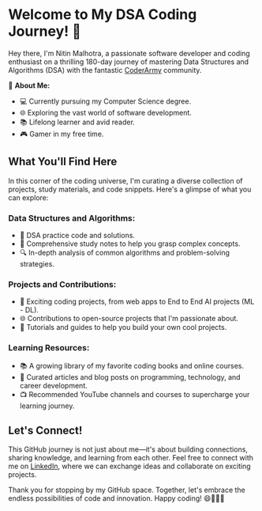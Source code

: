 # Welcome to My DSA Coding Journey! 🚀

Hey there, I'm Nitin Malhotra, a passionate software developer and coding enthusiast on a thrilling 180-day journey of mastering Data Structures and Algorithms (DSA) with the fantastic [CoderArmy](https://www.youtube.com/@CoderArmy9/featured) community. 

🌟 **About Me:**
- 💻 Currently pursuing my Computer Science degree.
- 🌐 Exploring the vast world of software development.
- 📚 Lifelong learner and avid reader.
- 🎮 Gamer in my free time.

## What You'll Find Here

In this corner of the coding universe, I'm curating a diverse collection of projects, study materials, and code snippets. Here's a glimpse of what you can explore:

### Data Structures and Algorithms:
- 🧠 DSA practice code and solutions.
- 📖 Comprehensive study notes to help you grasp complex concepts.
- 🔍 In-depth analysis of common algorithms and problem-solving strategies.

### Projects and Contributions:
- 🚀 Exciting coding projects, from web apps to End to End AI projects (ML - DL).
- 🌐 Contributions to open-source projects that I'm passionate about.
- 📝 Tutorials and guides to help you build your own cool projects.

### Learning Resources:
- 📚 A growing library of my favorite coding books and online courses.
- 📰 Curated articles and blog posts on programming, technology, and career development.
- 📺 Recommended YouTube channels and courses to supercharge your learning journey.

## Let's Connect!

This GitHub journey is not just about me—it's about building connections, sharing knowledge, and learning from each other. Feel free to connect with me on [LinkedIn](https://www.linkedin.com/in/nitin-malhotra-a0b841214), where we can exchange ideas and collaborate on exciting projects.

Thank you for stopping by my GitHub space. Together, let's embrace the endless possibilities of code and innovation. Happy coding! 😄👨‍💻🌟
